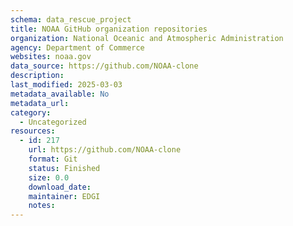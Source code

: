 ```yaml
---
schema: data_rescue_project 
title: NOAA GitHub organization repositories
organization: National Oceanic and Atmospheric Administration
agency: Department of Commerce
websites: noaa.gov
data_source: https://github.com/NOAA-clone
description: 
last_modified: 2025-03-03
metadata_available: No
metadata_url: 
category:
  - Uncategorized
resources:
  - id: 217
    url: https://github.com/NOAA-clone
    format: Git
    status: Finished
    size: 0.0
    download_date: 
    maintainer: EDGI
    notes: 
---
```

